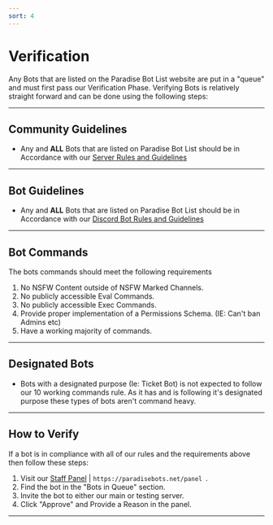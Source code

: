 ```yaml
---
sort: 4
---
```


# Verification
Any Bots that are listed on the Paradise Bot List website are put in a "queue" and must first pass our Verification Phase. 
Verifying Bots is relatively straight forward and can be done using the following steps:

---

## Community Guidelines
* Any and **ALL** Bots that are listed on Paradise Bot List should be in Accordance with our [Server Rules and Guidelines](https://paradisebots.net/serverrules)

---

## Bot Guidelines
* Any and **ALL** Bots that are listed on Paradise Bot List should be in Accordance with our [Discord Bot Rules and Guidelines](https://paradisebots.net/botrules)

---

## Bot Commands
The bots commands should meet the following requirements
1. No NSFW Content outside of NSFW Marked Channels.
2. No publicly accessible Eval Commands.
3. No publicly accessible Exec Commands.
4. Provide proper implementation of a Permissions Schema. (IE: Can't ban Admins etc)
5. Have a working majority of commands.

---

## Designated Bots
* Bots with a designated purpose (Ie: Ticket Bot) is not expected to follow our 10 working commands rule. As it has and is following it's designated purpose these types of bots aren't command heavy.
---

## How to Verify
If a bot is in compliance with all of our rules and the requirements above then follow these steps:
1. Visit our [Staff Panel](https://paradisebots.net/panel) | `https://paradisebots.net/panel `.
2. Find the bot in the "Bots in Queue" section.
3. Invite the bot to either our main or testing server.
4. Click "Approve" and Provide a Reason in the panel.



---
